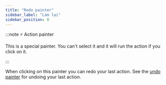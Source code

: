 ```yaml
---
title: "Redo painter"
sidebar_label: "Làm lại"
sidebar_position: 0
---
```


:::note ⚡ Action painter

This is a special painter. You can't select it and it will run the action if you click on it.

:::

When clicking on this painter you can redo your last action. See the [undo painter](undo) for undoing your last action.
